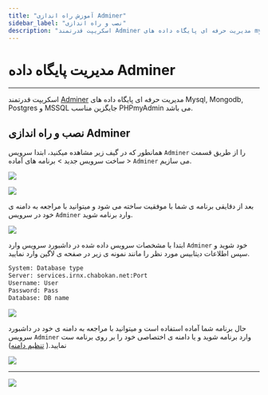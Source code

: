 ```yaml
---
title: "آموزش راه اندازی Adminer"
sidebar_label: "نصب و راه اندازی"
description: "اسکریپت قدرتمند Adminer مدیریت حرفه ای پایگاه داده های mysql, mongodb, postgres و MS SQL جایگزین مناسب PHPmyAdmin می باشد."
---
```


# مدیریت پایگاه داده Adminer
---

اسکریپت قدرتمند [Adminer](https://chabokan.net/services/adminer/) مدیریت حرفه ای پایگاه داده های Mysql, Mongodb, Postgres و MSSQL جایگزین مناسب PHPmyAdmin می باشد.

## نصب و راه اندازی Adminer

همانطور که در گیف زیر مشاهده میکنید، ابتدا سرویس `Adminer` را از طریق قسمت ساخت سرویس جدید > برنامه های آماده > `Adminer` می سازیم.

![](https://s1.chabokan.net/docs/gifs/adminer-install.gif)

![](https://s1.chabokan.net/docs/images/adminer-platform-doc-1.jpg)

بعد از دقایقی برنامه ی شما با موفقیت ساخته می شود و میتوانید با مراجعه به دامنه ی خود در سرویس `Adminer` وارد برنامه شوید.

![](https://s1.chabokan.net/docs/images/adminer-platform-doc-2.jpg)

ابتدا با مشخصات سرویس داده شده در داشبورد سرویس وارد `Adminer` خود شوید و سپس اطلاعات دیتابیس مورد نظر را مانند نمونه ی زیر در صفحه ی لاگین وارد نمایید.

```bash
System: Database type
Server: services.irnx.chabokan.net:Port
Username: User
Password: Pass
Database: DB name
```

![](https://s1.chabokan.net/docs/images/adminer_2.jpg)

حال برنامه شما آماده استفاده است و میتوانید با مراجعه به دامنه ی خود در داشبورد سرویس `Adminer` وارد برنامه شوید و یا دامنه ی اختصاصی خود را بر روی برنامه ست نمایید.( [تنظیم دامنه](https://docs.chabokan.net/features/domains/))

![](https://s1.chabokan.net/docs/images/adminer_3.jpg)

---
<a href="https://hub.chabokan.net/fa/services/create/adminer" ><img src="https://s1.chabokan.net/docs/images/adminer-banner.png" /></a>